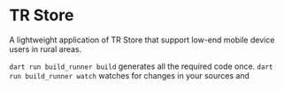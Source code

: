 # TR Store

A lightweight application of TR Store that support low-end mobile device users in rural areas.

`dart run build_runner build` generates all the required code once.
`dart run build_runner watch` watches for changes in your sources and
